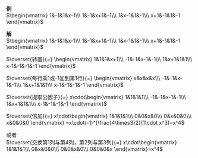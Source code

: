 **例**  
 $\begin{vmatrix}  
1&-1&1&x-1\\\  
1&-1&x+1&-1\\\  
1&x-1&1&-1\\\  
x+1&-1&1&-1  
\end{vmatrix}$  
  
**解**  
 $\begin{vmatrix}  
1&-1&1&x-1\\\  
1&-1&x+1&-1\\\  
1&x-1&1&-1\\\  
x+1&-1&1&-1  
\end{vmatrix}$  
  
 $\overset{转置}{=}  
\begin{vmatrix}  
1&1&1&x+1\\\  
-1&-1&x-1&-1\\\  
1&x+1&1&1\\\  
x-1&-1&-1&-1  
\end{vmatrix}$  
  
 $\overset{每行乘1或-1加到第1行}{=}  
\begin{vmatrix}  
x&x&x&x\\\  
-1&-1&x-1&-1\\\  
1&x+1&1&1\\\  
x-1&-1&-1&-1  
\end{vmatrix}$  
  
 $\overset{提取公因子}{=}  
x\cdot\begin{vmatrix}  
1&1&1&1\\\  
-1&-1&x-1&-1\\\  
1&x+1&1&1\\\  
x-1&-1&-1&-1  
\end{vmatrix}$  
  
 $\overset{倍加}{=}  
x\cdot\begin{vmatrix}  
1&1&1&1\\\  
0&0&x&0\\\  
0&x&0&0\\\  
x&0&0&0  
\end{vmatrix}  
=x\cdot(-1)^{\frac{4\times3}2}(1\cdot x^3)=x^4$  
  
或者  
 $\overset{交换第1列与第4列，第2列与第3列}{=}  
x\cdot\begin{vmatrix}  
1&1&1&1\\\  
0&x&0&0\\\  
0&0&x&0\\\  
0&0&0&x  
\end{vmatrix}=x^4$  
